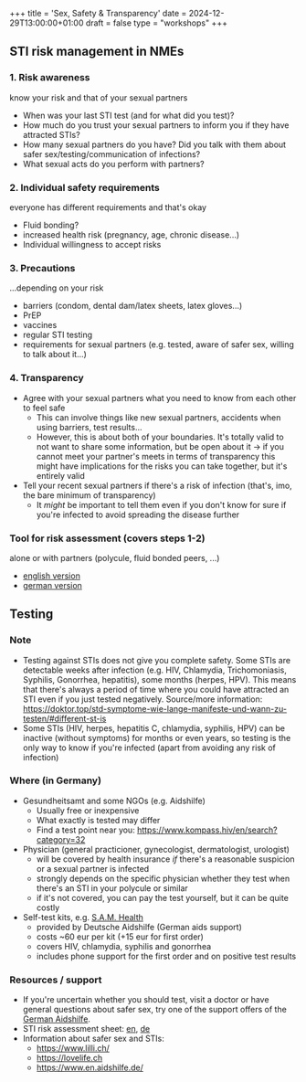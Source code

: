+++
title = 'Sex, Safety & Transparency'
date = 2024-12-29T13:00:00+01:00
draft = false
type = "workshops"
+++

## STI risk management in NMEs

### 1. Risk awareness

know your risk and that of your sexual partners

- When was your last STI test (and for what did you test)?
- How much do you trust your sexual partners to inform you if they have attracted STIs?
- How many sexual partners do you have? Did you talk with them about safer sex/testing/communication of infections?
- What sexual acts do you perform with partners?

### 2. Individual safety requirements

everyone has different requirements and that's okay

- Fluid bonding?
- increased health risk (pregnancy, age, chronic disease...)
- Individual willingness to accept risks

### 3. Precautions

...depending on your risk

- barriers (condom, dental dam/latex sheets, latex gloves...)
- PrEP
- vaccines
- regular STI testing
- requirements for sexual partners (e.g. tested, aware of safer sex, willing to talk about it...)

### 4. Transparency

- Agree with your sexual partners what you need to know from each other to feel safe
    - This can involve things like new sexual partners, accidents when using barriers, test results...
    - However, this is about both of your boundaries. It's totally valid to not want to share some information, but be open about it -> if you cannot meet your partner's meets in terms of transparency this might have implications for the risks you can take together, but it's entirely valid
- Tell your recent sexual partners if there's a risk of infection (that's, imo, the bare minimum of transparency)
    - It *might* be important to tell them even if you don't know for sure if you're infected to avoid spreading the disease further

### Tool for risk assessment (covers steps 1-2)

alone or with partners (polycule, fluid bonded peers, ...)

- [english version](https://cryptpad.fr/sheet/#/2/sheet/view/U9iyifH7T+ulJHr00pCowfdIvsL3cqxY5o39NHuPKvo/embed/)
- [german version](https://cryptpad.fr/sheet/#/2/sheet/view/txdm3OEhfSIYUW7JOgvK-ng+urq91j13jniUi9sXWQQ/embed/)

## Testing

### Note

- Testing against STIs does not give you complete safety. Some STIs are detectable weeks after infection (e.g. HIV, Chlamydia, Trichomoniasis, Syphilis, Gonorrhea, hepatitis), some months (herpes, HPV). This means that there's always a period of time where you could have attracted an STI even if you just tested negatively.
  Source/more information: https://doktor.top/std-symptome-wie-lange-manifeste-und-wann-zu-testen/#different-st-is
- Some STIs (HIV, herpes, hepatitis C, chlamydia, syphilis, HPV) can be inactive (without symptoms) for months or even years, so testing is the only way to know if you're infected (apart from avoiding any risk of infection)

### Where (in Germany)

- Gesundheitsamt and some NGOs (e.g. Aidshilfe)
    - Usually free or inexpensive
    - What exactly is tested may differ
    - Find a test point near you: https://www.kompass.hiv/en/search?category=32
- Physician (general practicioner, gynecologist, dermatologist, urologist)
    - will be covered by health insurance *if* there's a reasonable suspicion or a sexual partner is infected
    - strongly depends on the specific physician whether they test when there's an STI in your polycule or similar
    - if it's not covered, you can pay the test yourself, but it can be quite costly
- Self-test kits, e.g. [S.A.M. Health](https://www.samhealth.de)
    - provided by Deutsche Aidshilfe (German aids support)
    - costs ~60 eur per kit (+15 eur for first order)
    - covers HIV, chlamydia, syphilis and gonorrhea
    - includes phone support for the first order and on positive test results

### Resources / support

- If you're uncertain whether you should test, visit a doctor or have general questions about safer sex, try one of the support offers of the [German Aidshilfe](https://www.aidshilfe-beratung.de/).
- STI risk assessment sheet: [en](https://cryptpad.fr/sheet/#/2/sheet/view/U9iyifH7T+ulJHr00pCowfdIvsL3cqxY5o39NHuPKvo/embed/), [de](https://cryptpad.fr/sheet/#/2/sheet/view/txdm3OEhfSIYUW7JOgvK-ng+urq91j13jniUi9sXWQQ/embed/)
- Information about safer sex and STIs:
    - https://www.lilli.ch/
    - https://lovelife.ch
    - https://www.en.aidshilfe.de/
